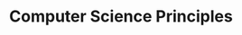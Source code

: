 ---
layout: schedule
title: Computer Science Principles
course: compsci
permalink: /labnotebook
units: "1,2,3,4,5,6,7,8,9"
---